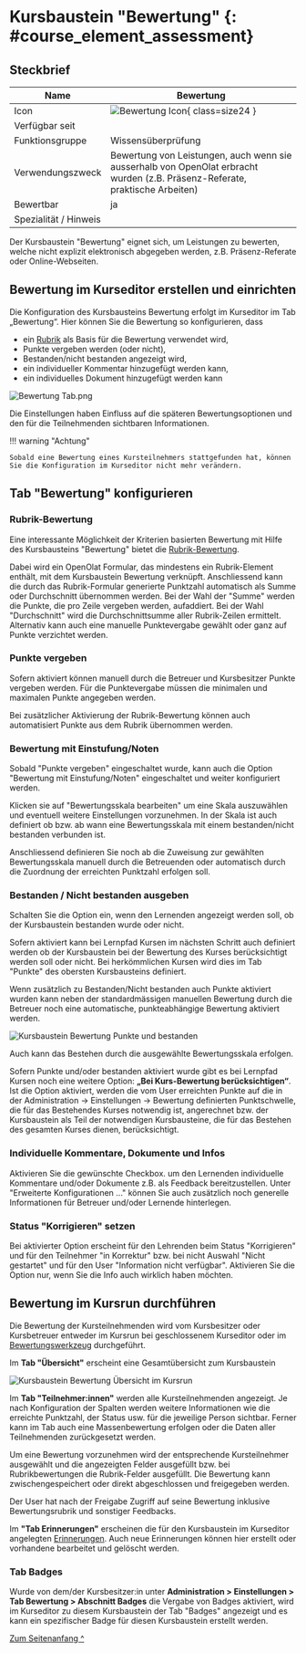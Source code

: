 # Kursbaustein "Bewertung" {: #course_element_assessment}


## Steckbrief

Name | Bewertung
---------|----------
Icon | ![Bewertung Icon](assets/manual_score.png){ class=size24  }
Verfügbar seit | 
Funktionsgruppe | Wissensüberprüfung
Verwendungszweck | Bewertung von Leistungen, auch wenn sie ausserhalb von OpenOlat erbracht wurden (z.B. Präsenz-Referate, praktische Arbeiten)
Bewertbar | ja
Spezialität / Hinweis |


Der Kursbaustein "Bewertung" eignet sich, um Leistungen zu bewerten, welche nicht explizit elektronisch abgegeben werden, z.B. Präsenz-Referate oder Online-Webseiten. 

## Bewertung im Kurseditor erstellen und einrichten

Die Konfiguration des Kursbausteins Bewertung erfolgt im Kurseditor im Tab „Bewertung“. Hier können Sie die Bewertung so konfigurieren, dass

  * ein [Rubrik](../learningresources/Rubric.de.md) als Basis für die Bewertung verwendet wird,
  * Punkte vergeben werden (oder nicht),
  * Bestanden/nicht bestanden angezeigt wird,
  * ein individueller Kommentar hinzugefügt werden kann,
  * ein individuelles Dokument hinzugefügt werden kann

![Bewertung Tab.png](assets/KB_Bewertung_Tab_Bewertung19.jpg)

Die Einstellungen haben Einfluss auf die späteren Bewertungsoptionen und den für die Teilnehmenden sichtbaren Informationen.

!!! warning "Achtung"

    Sobald eine Bewertung eines Kursteilnehmers stattgefunden hat, können Sie die Konfiguration im Kurseditor nicht mehr verändern. 


## Tab "Bewertung" konfigurieren

### Rubrik-Bewertung
Eine interessante Möglichkeit der Kriterien basierten Bewertung mit Hilfe des Kursbausteins "Bewertung" bietet die [Rubrik-Bewertung](../learningresources/Forms_in_Rubric_Scoring.de.md).

Dabei wird ein OpenOlat Formular, das mindestens ein Rubrik-Element enthält, mit dem Kursbaustein Bewertung verknüpft. Anschliessend kann die durch das Rubrik-Formular generierte Punktzahl automatisch als Summe oder Durchschnitt übernommen werden. Bei der Wahl der "Summe" werden die Punkte, die pro Zeile vergeben werden, aufaddiert. Bei der Wahl "Durchschnitt" wird die Durchschnittsumme aller Rubrik-Zeilen ermittelt. Alternativ kann auch eine manuelle Punktevergabe gewählt oder ganz auf Punkte verzichtet werden.

### Punkte vergeben

Sofern aktiviert können manuell durch die Betreuer und Kursbesitzer Punkte vergeben werden. Für die Punktevergabe müssen die minimalen und maximalen Punkte angegeben werden. 

Bei zusätzlicher Aktivierung der Rubrik-Bewertung können auch automatisiert Punkte aus dem Rubrik übernommen werden.   

### Bewertung mit Einstufung/Noten

Sobald "Punkte vergeben" eingeschaltet wurde, kann auch die Option "Bewertung mit Einstufung/Noten" eingeschaltet und weiter konfiguriert werden. 

Klicken sie auf "Bewertungsskala bearbeiten" um eine Skala auszuwählen und eventuell weitere Einstellungen vorzunehmen. In der Skala ist auch definiert ob bzw. ab wann eine Bewertungsskala mit einem bestanden/nicht bestanden verbunden ist. 

Anschliessend definieren Sie noch ab die Zuweisung zur gewählten Bewertungsskala manuell durch die Betreuenden oder automatisch durch die Zuordnung der erreichten Punktzahl erfolgen soll. 


### Bestanden / Nicht bestanden ausgeben

Schalten Sie die Option ein, wenn den Lernenden angezeigt werden soll, ob der Kursbaustein bestanden wurde oder nicht. 

Sofern aktiviert kann bei Lernpfad Kursen im nächsten Schritt auch definiert werden ob der Kursbaustein bei der Bewertung des Kurses berücksichtigt werden soll oder nicht. Bei herkömmlichen Kursen wird dies im Tab "Punkte" des obersten Kursbausteins definiert. 

Wenn zusätzlich zu Bestanden/Nicht bestanden auch Punkte aktiviert wurden kann neben der standardmässigen manuellen Bewertung durch die Betreuer noch eine automatische, punkteabhängige Bewertung aktiviert werden. 

![Kursbaustein Bewertung Punkte und bestanden](assets/KB_Bewertung_Punkte_bestanden19.jpg)

Auch kann das Bestehen durch die ausgewählte Bewertungsskala erfolgen. 

Sofern Punkte und/oder bestanden aktiviert wurde gibt es bei Lernpfad Kursen noch eine weitere Option: **„Bei Kurs-Bewertung berücksichtigen“**.  Ist die Option aktiviert, werden die vom User erreichten Punkte auf die in der Administration -> Einstellungen -> Bewertung definierten Punktschwelle, die für das Bestehendes Kurses notwendig ist, angerechnet bzw. der Kursbaustein als Teil der notwendigen Kursbausteine, die für das Bestehen des gesamten Kurses dienen, berücksichtigt. 

### Individuelle Kommentare, Dokumente und Infos

Aktivieren Sie die gewünschte Checkbox. um den Lernenden individuelle Kommentare und/oder Dokumente z.B. als Feedback bereitzustellen. Unter "Erweiterte Konfigurationen ..." können Sie auch zusätzlich noch generelle Informationen für Betreuer und/oder Lernende hinterlegen.

### Status "Korrigieren" setzen 
Bei aktivierter Option erscheint für den Lehrenden beim Status "Korrigieren" und für den Teilnehmer "in Korrektur" bzw. bei nicht Auswahl "Nicht gestartet" und für den User "Information nicht verfügbar". Aktivieren Sie die Option nur, wenn Sie die Info auch wirklich haben möchten. 

## Bewertung im Kursrun durchführen

Die Bewertung der Kursteilnehmenden wird vom Kursbesitzer oder Kursbetreuer entweder im Kursrun bei geschlossenem Kurseditor oder im [Bewertungswerkzeug](../learningresources/Assessment_tool_overview.de.md) durchgeführt. 

Im **Tab "Übersicht"** erscheint eine Gesamtübersicht zum Kursbaustein 

![Kursbaustein Bewertung Übersicht im Kursrun](assets/KB_Bewertung_Uebersicht19.png)

Im **Tab "Teilnehmer:innen"** werden alle Kursteilnehmenden angezeigt. Je nach Konfiguration der Spalten werden weitere Informationen wie die erreichte Punktzahl, der Status usw. für die jeweilige Person sichtbar. Ferner kann im Tab auch eine Massenbewertung erfolgen oder die Daten aller Teilnehmenden zurückgesetzt werden.

Um eine Bewertung vorzunehmen wird der entsprechende Kursteilnehmer ausgewählt und die angezeigten Felder ausgefüllt bzw. bei Rubrikbewertungen die Rubrik-Felder ausgefüllt. Die Bewertung kann zwischengespeichert oder direkt abgeschlossen und freigegeben werden. 

Der User hat nach der Freigabe Zugriff auf seine Bewertung inklusive Bewertungsrubrik und sonstiger Feedbacks.  

Im **"Tab Erinnerungen"** erscheinen die  für den Kursbaustein im Kurseditor angelegten [Erinnerungen](../learningresources/Course_Reminders.de.md). Auch neue Erinnerungen können hier erstellt oder vorhandene bearbeitet und gelöscht werden. 


### Tab Badges
Wurde von dem/der Kursbesitzer:in unter **Administration > Einstellungen > Tab Bewertung > Abschnitt Badges** die Vergabe von Badges aktiviert, wird im Kurseditor zu diesem Kursbaustein der Tab "Badges" angezeigt und es kann ein spezifischer Badge für diesen Kursbaustein erstellt werden.

[Zum Seitenanfang ^](#course_element_assessment)